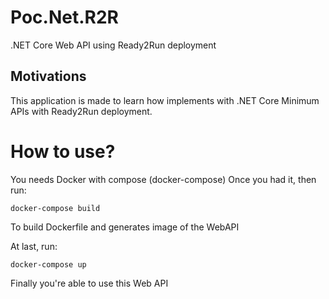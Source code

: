 # Poc.Net.R2R
.NET Core Web API using Ready2Run deployment

## Motivations
This application is made to learn how implements with .NET Core Minimum APIs with Ready2Run deployment.

# How to use?

You needs Docker with compose (docker-compose)
Once you had it, then run:
```
docker-compose build
```
To build Dockerfile and generates image of the WebAPI

At last, run:
```
docker-compose up
```
Finally you're able to use this Web API
